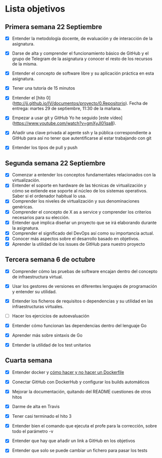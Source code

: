 # Lista objetivos

## Primera semana 22 Septiembre

- [x] Entender la metodología docente, de evaluación y de interacción de la asignatura.
- [x] Darse de alta y comprender el funcionamiento básico de GitHub y el grupo de Telegram de la asignatura y conocer el resto de los recursos de la misma.
- [x] Entender el concepto de software libre y su aplicación práctica en esta asignatura.
- [x] Tener una tutoría de 15 minutos
- [x] Entender el [hito 0] (http://jj.github.io/IV/documentos/proyecto/0.Repositorio). Fecha de entrega: martes 29 de septiembre, 11:30 de la mañana.
- [x] Empezar a usar git y GitHub Yo he seguido [este vídeo] (https://www.youtube.com/watch?v=gmXyJI01qa8).

- [x] Añadir una clave privada al agente ssh y la pública correspondiente a GitHub para así no tener que autentificarse al estar trabajando con git

- [x] Entender los tipos de pull y push

## Segunda semana 22 Septiembre

- [x] Comenzar a entender los conceptos fundamentales relacionados con la virtualización.
- [x] Entender el soporte en hardware de las técnicas de virtualización y cómo se extiende ese soporte al núcleo de los sistemas operativos. Saber si el ordenador habitual lo usa.
- [x] Comprender los niveles de virtualización y sus denominaciones genéricas.
- [x] Comprender el concepto de X as a service y comprender los criterios necesarios para su elección.
- [x] Entender qué implica diseñar un proyecto que se irá elaborando durante la asignatura.
- [x] Comprender el significado del DevOps así como su importancia actual.
- [x] Conocer más aspectos sobre el desarrollo basado en objetivos.
- [x] Aprender la utilidad de los issues de GitHub para nuestro proyecto

## Tercera semana 6 de octubre

- [x] Comprender cómo las pruebas de software encajan dentro del concepto de infraestructura virtual.

- [x] Usar los gestores de versiones en diferentes lenguajes de programación y entender su utilidad.

- [x] Entender los ficheros de requisitos o dependencias y su utilidad en las infraestructuras virtuales.

- [ ] Hacer los ejercicios de autoevaluación

- [x] Entender cómo funcionan las dependencias dentro del lenguaje Go

- [x] Aprender más sobre sintaxis de Go

- [x] Entender la utilidad de los test unitarios

## Cuarta semana

- [x] Entender docker y [cómo hacer y no hacer un Dockerfile](https://github.com/JJ/IV-20-21/blob/master/sesiones/semana-06.md)

- [x] Conectar GitHub con DockerHub y configurar los builds automáticos

- [x] Mejorar la documentación, quitando del README cuestiones de otros hitos

- [x] Darme de alta en Travis

- [x] Tener casi terminado el hito 3

- [x] Entender bien el comando que ejecuta el profe para la corrección,
sobre todo el parámetro -v

- [x] Entender que hay que añadir un link a GitHub en los objetivos

- [x] Entender que solo se puede cambiar un fichero para pasar los tests